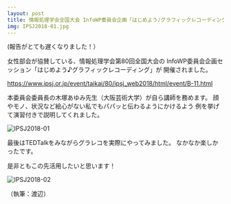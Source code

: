 ```yaml
---
layout: post
title: 情報処理学会全国大会 InfoWP委員会企画「はじめよう♪グラフィックレコーディング」
img: IPSJ2018-01.jpg
---
```


(報告がとても遅くなりました！）

女性部会が協賛している、情報処理学会第80回全国大会の
InfoWP委員会企画セッション「はじめよう♪グラフィックレコーディング」が
開催されました。

https://www.ipsj.or.jp/event/taikai/80/ipsj_web2018/html/event/B-11.html

本委員会委員長の木塚あゆみ先生（大阪芸術大学）が自ら講師を務めます。
顔やモノ、状況など絵心がない私でもパパッと伝わるようにかけるよう
例を挙げて演習付きで説明してくれました。

![IPSJ2018-01]({{site.baseurl}}/images/IPSJ2018-01.jpg)

最後はTEDTalkをみながらグラレコを実際にやってみました。
なかなか楽しかったです。

是非ともこの先活用したいと思います！

![IPSJ2018-02]({{site.baseurl}}/images/IPSJ2018-02.jpg)

（執筆：渡辺）

